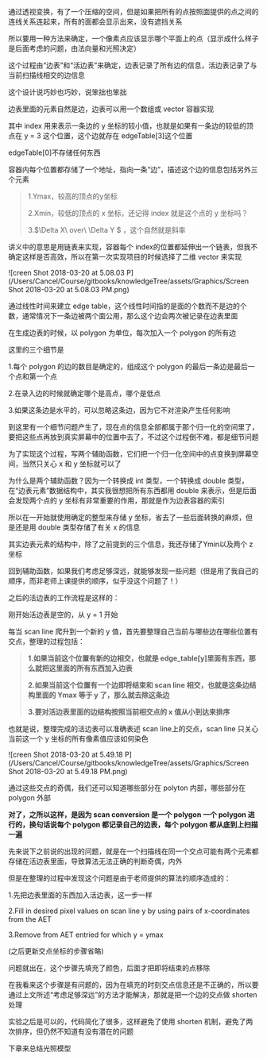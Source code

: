 通过透视变换，有了一个压缩的空间，但是如果把所有的点按照面提供的点之间的连线关系连起来，所有的面都会显示出来，没有遮挡关系

所以要用一种方法来确定，一个像素点应该显示哪个平面上的点（显示成什么样子是后面考虑的问题，由法向量和光照决定）

这个过程由“边表”和“活边表”来确定，边表记录了所有边的信息，活边表记录了与当前扫描线相交的边信息

这个设计说巧妙也巧妙，说笨拙也笨拙

边表里面的元素自然是边，边表可以用一个数组或 vector 容器实现

其中 index 用来表示一条边的 y 坐标的较小值，也就是如果有一条边的较低的顶点在 y = 3 这个位置，这个边就存在 edgeTable[3]这个位置

edgeTable[0]不存储任何东西

容器内每个位置都存储了一个地址，指向一条“边”，描述这个边的信息包括另外三个元素

> 1.Ymax，较高的顶点的y坐标
>
> 2.Xmin，较低的顶点的 x 坐标，还记得 index 就是这个点的 y 坐标吗？
>
> 3.$\Delta X\ over\ \Delta Y $ ，这个自然就是斜率

讲义中的意思是用链表来实现，容器每个 index的位置都延伸出一个链表，但我不确定这样是否高效，所以在第一次实现项目的时候选择了二维 vector 来实现

![creen Shot 2018-03-20 at 5.08.03 P](/Users/Cancel/Course/gitbooks/knowledgeTree/assets/Graphics/Screen Shot 2018-03-20 at 5.08.03 PM.png)

通过线性时间来建立 edge table，这个线性时间指的是面的个数而不是边的个数，通常情况下一条边被两个面公用，那么这个边会两次被记录在边表里面

在生成边表的时候，以 polygon 为单位，每次加入一个 polygon 的所有边

这里的三个细节是

1.每个 polygon 的边的数目是确定的，组成这个 polygon 的最后一条边是最后一个点和第一个点

2.在录入边的时候就确定哪个是高点，哪个是低点

3.如果这条边是水平的，可以忽略这条边，因为它不对渲染产生任何影响

到这里有一个细节问题产生了，现在点的信息全部都属于那个归一化的空间里了，要把这些点再放到真实屏幕中的位置中去了，不过这个过程倒不难，都是细节问题

为了实现这个过程，写两个辅助函数，它们把一个归一化空间中的点变换到屏幕空间，当然只关心 x 和 y 坐标就可以了

为什么是两个辅助函数？因为一个转换成 int 类型，一个转换成 double 类型，在“边表元素”数据结构中，其实我很想把所有东西都用 double 来表示，但是后面会发现两个点的 y 坐标有非常重要的作用，那就是作为边表容器的索引

所以在一开始就使用确定的整型来存储 y 坐标，省去了一些后面转换的麻烦，但是还是用 double 类型存储了有关 x 的信息

其实边表元素的结构中，除了之前提到的三个信息，我还存储了Ymin以及两个 z 坐标

回到辅助函数，如果我们考虑足够深远，就能够发现一些问题（但是用了我自己的顺序，而非老师上课提供的顺序，似乎没这个问题了！）

之后的活边表的工作流程是这样的：

刚开始活边表是空的，从 y = 1 开始

每当 scan line 爬升到一个新的 y 值，首先要整理自己当前与哪些边在哪些位置有交点，整理的过程包括：

> **1.如果当前这个位置有新的边相交，也就是 edge_table[y]里面有东西，那么就把这里面的所有东西加入边表**
>
> **2.如果当前这个位置有一个边即将结束和 scan line 相交，也就是这条边结构里面的 Ymax 等于 y 了，那么就去除这条边**
>
> **3.要对活边表里面的边结构按照当前相交点的 x 值从小到达来排序**

也就是说，整理完成的活边表可以准确表述 scan line上的交点，scan line 只关心当前这一个 y 坐标的所有像素值应该如何染色

![creen Shot 2018-03-20 at 5.49.18 P](/Users/Cancel/Course/gitbooks/knowledgeTree/assets/Graphics/Screen Shot 2018-03-20 at 5.49.18 PM.png)

通过这些交点的奇偶，我们还可以知道哪些部分在 polyton 内部，哪些部分在 polygon 外部

**对了，之所以这样，是因为 scan conversion 是一个 polygon 一个 polygon 进行的，换句话说每个 polygon 都记录自己的边表，每个 polygon 都从底到上扫描一遍**

先来说下之前说的出现的问题，就是在一个扫描线在同一个交点可能有两个元素都存储在活边表里面，导致算法无法正确的判断奇偶，内外

但是在整理的过程中发现这个问题是由于老师提供的算法的顺序造成的：

1.先把边表里面的东西加入活边表，这一步一样

2.Fill in desired pixel values on scan line y by using pairs of x-coordinates from the AET

3.Remove from AET entried for which y = ymax

(之后更新交点坐标的步骤省略)

问题就出在，这个步骤先填充了颜色，后面才把即将结束的点移除

在我看来这个步骤是有问题的，因为在填充的时刻交点信息还是不正确的，所以要通过上文所述“考虑足够深远”的方法才能解决，那就是把一个边的交点做 shorten 处理

实验之后是可以的，代码简化了很多，这样避免了使用 shorten 机制，避免了两次排序，但仍然不知道有没有潜在的问题

下章来总结光照模型



